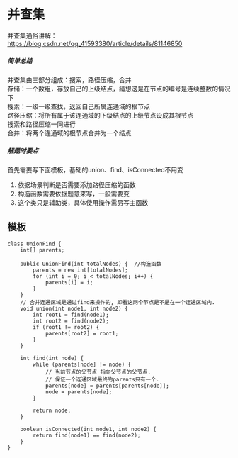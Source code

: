 # 并查集
并查集通俗讲解：https://blog.csdn.net/qq_41593380/article/details/81146850
##### 简单总结
并查集由三部分组成：搜索，路径压缩，合并  
存储：一个数组，存放自己的上级结点，猜想这是在节点的编号是连续整数的情况下  
搜索：一级一级查找，返回自己所属连通域的根节点  
路径压缩：将所有属于该连通域的下级结点的上级节点设成其根节点  
搜索和路径压缩一同进行  
合并：将两个连通域的根节点合并为一个结点  

##### 解题时要点
首先需要写下面模板，基础的union、find、isConnected不用变  
1. 依据场景判断是否需要添加路径压缩的函数  
2. 构造函数需要依据题意来写，一般需要变  
3. 这个类只是辅助类，具体使用操作需另写主函数

## 模板

    class UnionFind {
        int[] parents;

        public UnionFind(int totalNodes) {  //构造函数
            parents = new int[totalNodes];
            for (int i = 0; i < totalNodes; i++) {
                parents[i] = i;
            }
        }
        // 合并连通区域是通过find来操作的, 即看这两个节点是不是在一个连通区域内.
        void union(int node1, int node2) {
            int root1 = find(node1);
            int root2 = find(node2);
            if (root1 != root2) {
                parents[root2] = root1;
            }
        }

        int find(int node) {
            while (parents[node] != node) {
                // 当前节点的父节点 指向父节点的父节点.
                // 保证一个连通区域最终的parents只有一个.
                parents[node] = parents[parents[node]];
                node = parents[node];
            }

            return node;
        }

        boolean isConnected(int node1, int node2) {
            return find(node1) == find(node2);
        }
    }
